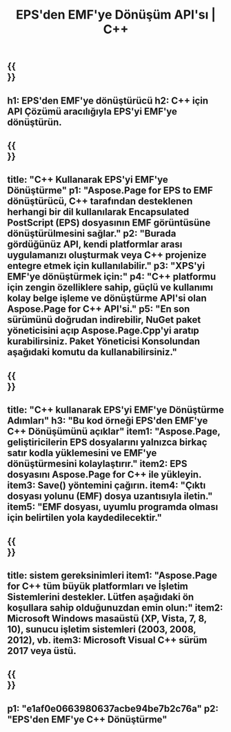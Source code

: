 ﻿---
translation: true
template: /_templates/_conversion-child-cpp.md
title: EPS'den EMF'ye Dönüşüm API'sı | C++
url: /cpp/conversion/eps-to-emf/
description: C++ API çözümü için Aspose.Page tarafından sağlanan EPS'den EMF'ye dönüştürme. Windows 32 bit, Windows 64 bit ve Linux 64 bit için C++ Runtime Environment'da çalışır.
informat: EPS
outformat: EMF
otherformats: XPS PS
---

{{<section banner>}}
---
h1: EPS'den EMF'ye dönüştürücü
h2: C++ için API Çözümü aracılığıyla EPS'yi EMF'ye dönüştürün.
---

{{<section overview>}}
---
title: "C++ Kullanarak EPS'yi EMF'ye Dönüştürme"
p1: "Aspose.Page for EPS to EMF dönüştürücü, C++ tarafından desteklenen herhangi bir dil kullanılarak Encapsulated PostScript (EPS) dosyasının EMF görüntüsüne dönüştürülmesini sağlar."
p2: "Burada gördüğünüz API, kendi platformlar arası uygulamanızı oluşturmak veya C++ projenize entegre etmek için kullanılabilir."
p3: "XPS'yi EMF'ye dönüştürmek için:"
p4: "C++ platformu için zengin özelliklere sahip, güçlü ve kullanımı kolay belge işleme ve dönüştürme API'si olan Aspose.Page for C++ API'si."
p5: "En son sürümünü doğrudan indirebilir, NuGet paket yöneticisini açıp Aspose.Page.Cpp'yi aratıp kurabilirsiniz. Paket Yöneticisi Konsolundan aşağıdaki komutu da kullanabilirsiniz."
---

{{<section feature1>}}
---
title: "C++ kullanarak EPS'yi EMF'ye Dönüştürme Adımları"
h3: "Bu kod örneği EPS'den EMF'ye C++ Dönüşümünü açıklar"
item1: "Aspose.Page, geliştiricilerin EPS dosyalarını yalnızca birkaç satır kodla yüklemesini ve EMF'ye dönüştürmesini kolaylaştırır."
item2: EPS dosyasını Aspose.Page for C++ ile yükleyin.
item3: Save() yöntemini çağırın.
item4: "Çıktı dosyası yolunu (EMF) dosya uzantısıyla iletin."
item5: "EMF dosyası, uyumlu programda olması için belirtilen yola kaydedilecektir."
---

{{<section feature2>}}
---
title: sistem gereksinimleri
item1: "Aspose.Page for C++ tüm büyük platformları ve İşletim Sistemlerini destekler. Lütfen aşağıdaki ön koşullara sahip olduğunuzdan emin olun:"
item2: Microsoft Windows masaüstü (XP, Vista, 7, 8, 10), sunucu işletim sistemleri (2003, 2008, 2012), vb.
item3: Microsoft Visual C++ sürüm 2017 veya üstü.
---

{{<section gist>}}
---
p1: "e1af0e0663980637acbe94be7b2c76a"
p2: "EPS'den EMF'ye C++ Dönüştürme"
---
